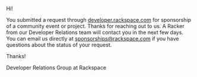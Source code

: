 Hi!

You submitted a request through [developer.rackspace.com](http://developer.rackspace.com/) for sponsorship of a community event or project. Thanks for reaching out to us. A Racker from our Developer Relations team will contact you in the next few days. You can email us directly at <sponsorships@rackspace.com> if you have questions about the status of your request. 

Thanks!

Developer Relations Group at Rackspace
